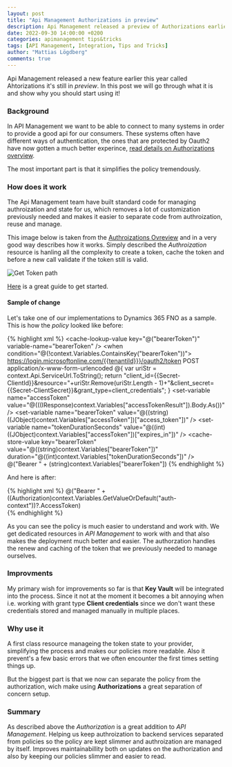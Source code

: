 ```yaml
---
layout: post
title: "Api Management Authorizations in preview"
description: Api Management released a preview of Authorizations earlier this year. | This post explains why Authorizations is a neat way of handling authrorization for all backends protected by OAuth.
date: 2022-09-30 14:00:00 +0200
categories: apimanagement tips&tricks
tags: [API Management, Integration, Tips and Tricks]
author: "Mattias Lögdberg"
comments: true
---
```


Api Management released a new feature earlier this year called Ahtorizations it's still in *preview*. In this post we will go through what it is and show why you should start using it!

### Background
In API Management we want to be able to connect to many systems in order to provide a good api for our consumers. These systems often have different ways of authentication, the ones that are protected by Oauth2 have now gotten a much better experince, [read details on Authorizations overview](https://learn.microsoft.com/en-us/azure/api-management/authorizations-overview).

The most important part is that it simplifies the policy tremendously.

### How does it work
The Api Management team have built standard code for managing authroization and state for us, which removes a lot of customization previously needed and makes it easier to separate code from authroization, reuse and manage.

This image below is taken from the [Authroizations Ovreview](https://learn.microsoft.com/en-us/azure/api-management/authorizations-overview) and in a very good way describes how it works. Simply described the *Authroization* resource is hanling all the complexity to create a token, cache the token and before a new call validate if the token still is valid.


![Get Token path](https://learn.microsoft.com/en-us/azure/api-management/media/authorizations-overview/get-token-for-backend.svg)


[Here](https://learn.microsoft.com/en-us/azure/api-management/authorizations-how-to) is a great guide to get started.


#### Sample of change
Let's take one of our implementations to Dynamics 365 FNO as a sample.
This is how the *policy* looked like before:

{% highlight xml %}
<policies>
    <inbound>
        <base />
        <cache-lookup-value key="@("bearerToken")" variable-name="bearerToken" />
        <choose>
            <when condition="@(!context.Variables.ContainsKey("bearerToken"))">
                <send-request ignore-error="true" timeout="20" response-variable-name="accessTokenResult" mode="new">
                    <set-url>https://login.microsoftonline.com/{{tenantiId}}}/oauth2/token</set-url>
                    <set-method>POST</set-method>
                    <set-header name="Content-Type" exists-action="override">
                        <value>application/x-www-form-urlencoded</value>
                    </set-header>
                    <set-body>@{
                    var uriStr = context.Api.ServiceUrl.ToString();
              return "client_id={{Secret-ClientId}}&resource="+uriStr.Remove(uriStr.Length - 1)+"&client_secret={{Secret-ClientSecret}}&grant_type=client_credentials";
                    }</set-body>
                </send-request>
                <set-variable name="accessToken" value="@(((IResponse)context.Variables["accessTokenResult"]).Body.As<JObject>())" />
                <set-variable name="bearerToken" value="@((string)((JObject)context.Variables["accessToken"])["access_token"])" />
                <set-variable name="tokenDurationSeconds" value="@((int)((JObject)context.Variables["accessToken"])["expires_in"])" />
                <cache-store-value key="bearerToken" value="@((string)context.Variables["bearerToken"])" duration="@((int)context.Variables["tokenDurationSeconds"])" />
            </when>
        </choose>
        <set-header name="Authorization" exists-action="override">
            <value>@("Bearer " + (string)context.Variables["bearerToken"])</value>
        </set-header>
        <rewrite-uri template="/service/route" copy-unmatched-params="true" />
    </inbound>
    <backend>
        <base />
    </backend>
    <outbound>
        <base />
    </outbound>
    <on-error>
        <base />
    </on-error>
</policies>
{% endhighlight %}

And here is after:

{% highlight xml %}
<policies>
    <inbound>
        <base />
        <get-authorization-context provider-id="d365-dev" authorization-id="d365-dev-2" context-variable-name="auth-context" identity-type="managed" ignore-error="false" />
        <set-header name="Authorization" exists-action="override">
            <value>@("Bearer " + ((Authorization)context.Variables.GetValueOrDefault("auth-context"))?.AccessToken)</value>
        </set-header>       
        <rewrite-uri template="/service/route" copy-unmatched-params="true" />
    </inbound>
    <backend>
        <base />
    </backend>
    <outbound>
        <base />
    </outbound>
    <on-error>
        <base />
    </on-error>
</policies>
{% endhighlight %}

As you can see the policy is much easier to understand and work with. We get dedicated resources in *API Management* to work with and that also makes the deployment much better and easier. The authorzation handles the renew and caching of the token that we previously needed to manage ourselves.

### Improvments
My primary wish for improvements so far is that **Key Vault** will be integrated into the process. Since it not at the moment it becomes a bit annoying when i.e. working with grant type **Client credentials** since we don't want these credentials stored and managed manually in multiple places.

### Why use it
A first class resource manageing the token state to your provider, simplifying the process and makes our policies more readable. Also it prevent's a few basic errors that we often encounter the first times setting things up.

But the biggest part is that we now can separate the policy from the authorization, wich make using **Authorizations** a great separation of concern setup.

### Summary
As described above the *Authorization* is a great addition to *API Management*. Helping us keep authroization to backend services separated from policies so the policy are kept slimmer and authroization are managed by itself. Improves maintainabillity both on updates on the authorization and also by keeping our policies slimmer and easier to read.
